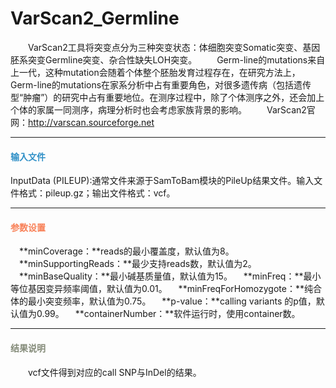 # VarScan2_Germline
　　VarScan2工具将突变点分为三种突变状态：体细胞突变Somatic突变、基因胚系突变Germline突变、杂合性缺失LOH突变。
　　Germ-line的mutations来自上一代，这种mutation会随着个体整个胚胎发育过程存在，在研究方法上，Germ-line的mutations在家系分析中占有重要角色，对很多遗传病（包括遗传型“肿瘤”）的研究中占有重要地位。在测序过程中，除了个体测序之外，还会加上个体的家属一同测序，病理分析时也会考虑家族背景的影响。
　　VarScan2官网：http://varscan.sourceforge.net

***
#### **<i class="fa fa-dot-circle-o" aria-hidden="true" style="color:#3090C7"></i><span style="color:#3090C7"> 输入文件**<span>
InputData (PILEUP):通常文件来源于SamToBam模块的PileUp结果文件。输入文件格式：pileup.gz；输出文件格式：vcf。


 ***
#### **<i class="fa fa-cog" aria-hidden="true" style="color:#F88158"></i> <span style="color:#F88158">参数设置**<span>
　**minCoverage：**reads的最小覆盖度，默认值为8。
　**minSupportingReads：**最少支持reads数，默认值为2。
　**minBaseQuality：**最小碱基质量值，默认值为15。
　**minFreq：**最小等位基因变异频率阈值，默认值为0.01。
　**minFreqForHomozygote：**纯合体的最小突变频率，默认值为0.75。
　**p-value：**calling variants 的p值，默认值为0.99。
　**containerNumber：**软件运行时，使用container数。

***
#### **<i class="fa fa-file-text" aria-hidden="true" style="color:#848b79"></i><span style="color:#848b79"> 结果说明**<span>
　　vcf文件得到对应的call SNP与InDel的结果。
<div style="text-align:center"><img data-src="1.png" width="700px" ></img></div>
